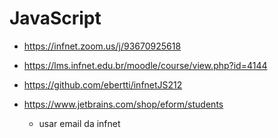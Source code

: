 # JavaScript


* https://infnet.zoom.us/j/93670925618

* https://lms.infnet.edu.br/moodle/course/view.php?id=4144

* https://github.com/ebertti/infnetJS212

* https://www.jetbrains.com/shop/eform/students
    * usar email da infnet
